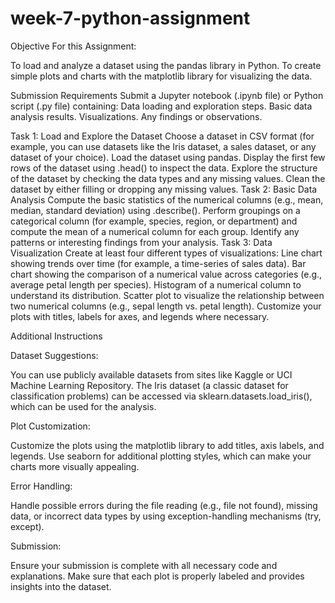 # week-7-python-assignment
Objective For this Assignment:

To load and analyze a dataset using the pandas library in Python.
To create simple plots and charts with the matplotlib library for visualizing the data.



Submission Requirements
Submit a Jupyter notebook (.ipynb file) or Python script (.py file) containing:
Data loading and exploration steps.
Basic data analysis results.
Visualizations.
Any findings or observations.

Task 1: Load and Explore the Dataset
Choose a dataset in CSV format (for example, you can use datasets like the Iris dataset, a sales dataset, or any dataset of your choice).
Load the dataset using pandas.
Display the first few rows of the dataset using .head() to inspect the data.
Explore the structure of the dataset by checking the data types and any missing values.
Clean the dataset by either filling or dropping any missing values.
Task 2: Basic Data Analysis
Compute the basic statistics of the numerical columns (e.g., mean, median, standard deviation) using .describe().
Perform groupings on a categorical column (for example, species, region, or department) and compute the mean of a numerical column for each group.
Identify any patterns or interesting findings from your analysis.
Task 3: Data Visualization
Create at least four different types of visualizations:
Line chart showing trends over time (for example, a time-series of sales data).
Bar chart showing the comparison of a numerical value across categories (e.g., average petal length per species).
Histogram of a numerical column to understand its distribution.
Scatter plot to visualize the relationship between two numerical columns (e.g., sepal length vs. petal length).
Customize your plots with titles, labels for axes, and legends where necessary.



Additional Instructions

Dataset Suggestions:

You can use publicly available datasets from sites like Kaggle or UCI Machine Learning Repository.
The Iris dataset (a classic dataset for classification problems) can be accessed via sklearn.datasets.load_iris(), which can be used for the analysis.

Plot Customization:

Customize the plots using the matplotlib library to add titles, axis labels, and legends.
Use seaborn for additional plotting styles, which can make your charts more visually appealing.

Error Handling:

Handle possible errors during the file reading (e.g., file not found), missing data, or incorrect data types by using exception-handling mechanisms (try, except).

Submission:

Ensure your submission is complete with all necessary code and explanations. Make sure that each plot is properly labeled and provides insights into the dataset.
